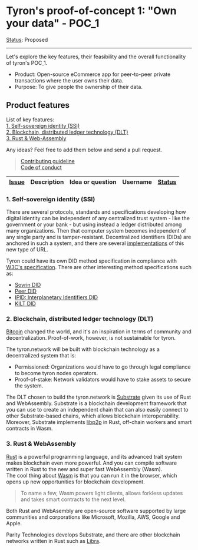 # Tyron's proof-of-concept 1: "Own your data" - POC_1
[Status](/CONTRIBUTING.md#issues-by-status): Proposed

---
Let's explore the key features, their feasibility and the overall functionality of tyron's POC_1.

 - Product: Open-source eCommerce app for peer-to-peer private transactions where the user owns their data. 
 - Purpose: To give people the ownership of their data.
 
## Product features
 List of key features:  
 [1. Self-sovereign identity (SSI)](#1-self-sovereign-identity-ssi)  
 [2. Blockchain, distributed ledger technology (DLT)](#2-blockchain-distributed-ledger-technology-dlt)  
 [3. Rust & Web-Assembly](#3-rust--webassembly)

Any ideas? Feel free to add them below and send a pull request. 
> [Contributing guideline](https://github.com/tyronNetwork/tyron/blob/master/CONTRIBUTING.md)  
[Code of conduct](https://github.com/tyronNetwork/tyron/blob/master/CODE_OF_CONDUCT.md)

| [Issue](/CONTRIBUTING.md#issues-by-status) | Description | Idea or question | Username | [Status](/CONTRIBUTING.md#issues-by-status) |
|---|---|---|---|---|

### 1. Self-sovereign identity (SSI)
There are several protocols, standards and specifications developing how digital identity can be independent of any centralized trust system - like the government or your bank - but using instead a ledger distributed among many organizations. Then that computer system becomes independent of any single party and is tamper-resistant. Decentralized identifiers (DIDs) are anchored in such a system, and there are several [implementations](https://w3c-ccg.github.io/did-method-registry/#the-registry) of this new type of URL.

Tyron could have its own DID method specification in compliance with [W3C's specification](https://w3c.github.io/did-core/). There are other interesting method specifications such as:
- [Sovrin DID](https://sovrin-foundation.github.io/sovrin/spec/did-method-spec-template.html)
- [Peer DID](https://openssi.github.io/peer-did-method-spec/index.html)
- [IPID: Interplanetary Identifiers DID](https://did-ipid.github.io/ipid-did-method/)
- [KILT DID](https://github.com/KILTprotocol/kilt-did-driver/blob/master/DID%20Method%20Specification.md)

### 2. Blockchain, distributed ledger technology (DLT)
[Bitcoin](https://bitcoin.org/bitcoin.pdf) changed the world, and it's an inspiration in terms of community and decentralization. Proof-of-work, however, is not sustainable for tyron.

The tyron.network will be built with blockchain technology as a decentralized system that is:
- Permissioned: Organizations would have to go through legal compliance to become tyron nodes operators. 
- Proof-of-stake: Network validators would have to stake assets to secure the system.

The DLT chosen to build the tyron.network is [Substrate](https://substrate.dev/) given its use of Rust and WebAssembly. Substrate is a blockchain development framework that you can use to create an independent chain that can also easily connect to other Substrate-based chains, which allows blockchain interoperability. Moreover, Substrate implements [libp2p](https://libp2p.io/) in Rust, off-chain workers and smart contracts in Wasm.

### 3. Rust & WebAssembly
[Rust](https://www.rust-lang.org/) is a powerful programming language, and its advanced trait system makes blockchain even more powerful. And you can compile software written in Rust to the new and super fast WebAssembly (Wasm).  
The cool thing about [Wasm](https://webassembly.org/) is that you can run it in the browser, which opens up new opportunities for blockchain development. 

> To name a few, Wasm powers light clients, allows forkless updates and takes smart contracts to the next level. 

Both Rust and WebAsembly are open-source software supported by large communities and corporations like Microsoft, Mozilla, AWS, Google and Apple.

Parity Technologies develops Substrate, and there are other blockchain networks written in Rust such as [Libra](https://github.com/libra/libra). 
